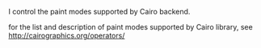 I control the paint modes supported by Cairo backend.for the list and description of paint modes supported by Cairo library, seehttp://cairographics.org/operators/